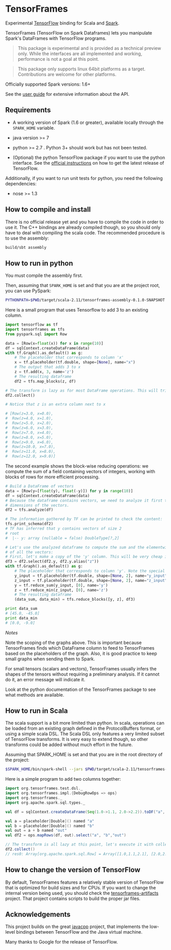 # TensorFrames

Experimental [TensorFlow](https://www.tensorflow.org/) binding for Scala and 
[Spark](http://spark.apache.org/).

TensorFrames (TensorFlow on Spark Dataframes) lets you manipulate Spark's DataFrames with TensorFlow programs.

> This package is experimental and is provided as a technical preview only. While the 
> interfaces are all implemented and working, performance is not a goal at this point.


> This package only supports linux 64bit platforms as a target. Contributions are welcome for other platforms.

Officially supported Spark versions: 1.6+

See the [user guide](https://github.com/tjhunter/tensorframes/wiki/TensorFrames-user-guide) for
 extensive information about the API.

## Requirements

 - A working version of Spark (1.6 or greater), available locally through the `SPARK_HOME` variable.

 - java version >= 7
 
 - python >= 2.7 . Python 3+ should work but has not been tested.
 
 - (Optional) the python TensorFlow package if you want to use the python interface. See the 
 [official instructions](https://www.tensorflow.org/versions/r0.7/get_started/os_setup.html#download-and-setup)
  on how to get the latest release of TensorFlow.

Additionally, if you want to run unit tests for python, you need the following dependencies:

 - nose >= 1.3 


## How to compile and install

There is no official release yet and you have to compile the code in order to use it.
 The C++ bindings are already compiled though, so you should only have to deal with compiling
 the scala code. The recommended procedure is to use the assembly:

```bash
build/sbt assembly
```

## How to run in python

You must compile the assembly first.

Then, assuming that `SPARK_HOME` is set and that you are at the project root, 
you can use PySpark:

```bash
PYTHONPATH=$PWD/target/scala-2.11/tensorframes-assembly-0.1.0-SNAPSHOT.jar IPYTHON=1 $SPARK_HOME/bin/pyspark --jars $PWD/target/scala-2.11/tensorframes-assembly-0.1.0-SNAPSHOT.jar
```

Here is a small program that uses Tensorflow to add 3 to an existing column.

```python
import tensorflow as tf
import tensorframes as tfs
from pyspark.sql import Row

data = [Row(x=float(x)) for x in range(10)]
df = sqlContext.createDataFrame(data)
with tf.Graph().as_default() as g:
    # The placeholder that corresponds to column 'x'
    x = tf.placeholder(tf.double, shape=[None], name="x")
    # The output that adds 3 to x
    z = tf.add(x, 3, name='z')
    # The resulting dataframe
    df2 = tfs.map_blocks(z, df)

# The transform is lazy as for most DataFrame operations. This will trigger it:
df2.collect()

# Notice that z is an extra column next to x

# [Row(z=3.0, x=0.0),
#  Row(z=4.0, x=1.0),
#  Row(z=5.0, x=2.0),
#  Row(z=6.0, x=3.0),
#  Row(z=7.0, x=4.0),
#  Row(z=8.0, x=5.0),
#  Row(z=9.0, x=6.0),
#  Row(z=10.0, x=7.0),
#  Row(z=11.0, x=8.0),
#  Row(z=12.0, x=9.0)]
```

The second example shows the block-wise reducing operations: we compute the sum of a field containing 
vectors of integers, working with blocks of rows for more efficient processing.

```python
# Build a DataFrame of vectors
data = [Row(y=[float(y), float(-y)]) for y in range(10)]
df = sqlContext.createDataFrame(data)
# Because the dataframe contains vectors, we need to analyze it first to find the
# dimensions of the vectors.
df2 = tfs.analyze(df)

# The information gathered by TF can be printed to check the content:
tfs.print_schema(df2)
# TF has inferred that y contains vectors of size 2
# root
#  |-- y: array (nullable = false) DoubleType[?,2]

# Let's use the analyzed dataframe to compute the sum and the elementwise minimum 
# of all the vectors:
# First, let's make a copy of the 'y' column. This will be very cheap in Spark 2.0+
df3 = df2.select(df2.y, df2.y.alias("z"))
with tf.Graph().as_default() as g:
    # The placeholder that corresponds to column 'y'. Note the special name:
    y_input = tf.placeholder(tf.double, shape=[None, 2], name="y_input")
    z_input = tf.placeholder(tf.double, shape=[None, 2], name="z_input")
    y = tf.reduce_sum(y_input, [0], name='y')
    z = tf.reduce_min(z_input, [0], name='z')
    # The resulting dataframe
    (data_sum, data_min) = tfs.reduce_blocks([y, z], df3)

print data_sum
# [45.0, -45.0]
print data_min
# [0.0, -9.0]
```

*Notes*

Note the scoping of the graphs above. This is important because TensorFrames finds which 
DataFrame column to feed to TensorFrames based on the placeholders of the graph. Also, it is 
 good practice to keep small graphs when sending them to Spark.
 
For small tensors (scalars and vectors), TensorFrames usually infers the shapes of the 
tensors without requiring a preliminary analysis. If it cannot do it, an error message will 
indicate it.

Look at the python documentation of the TensorFrames package to see what methods are available.


## How to run in Scala

The scala support is a bit more limited than python. In scala, operations can be loaded from 
 an existing graph defined in the ProtocolBuffers format, or using a simple scala DSL. The
 Scala DSL only features a very limited subset of TensorFlow transforms. It is very easy to extend
 though, so other transforms could be added without much effort in the future.

Assuming that SPARK_HOME is set and that you are in the root directory of the project:

```bash
$SPARK_HOME/bin/spark-shell --jars $PWD/target/scala-2.11/tensorframes-assembly-0.1.0-SNAPSHOT.jar
```

Here is a simple program to add two columns together:

```scala
import org.tensorframes.test.dsl._
import org.tensorframes.impl.{DebugRowOps => ops}
import org.tensorframes._
import org.apache.spark.sql.types._

val df = sqlContext.createDataFrame(Seq(1.0->1.1, 2.0->2.2)).toDF("a", "b")

val a = placeholder[Double]() named "a"
val b = placeholder[Double]() named "b"
val out = a + b named "out"
val df2 = ops.mapRows(df, out).select("a", "b","out")

// The transform is all lazy at this point, let's execute it with collect:
df2.collect()
// res0: Array[org.apache.spark.sql.Row] = Array([1.0,1.1,2.1], [2.0,2.2,4.2])   
```

## How to change the version of TensorFlow

By default, TensorFrames features a relatively stable version of TensorFlow that is optimized 
for build sizes and for CPUs. If you want to change the internal version being used, you should
check the [tensorframes-artifacts](https://github.com/tjhunter/tensorframes-artifacts) project. 
That project contains scripts to build the proper jar files. 

## Acknowledgements

This project builds on the great [javacpp](https://github.com/bytedeco/javacpp) project, that
 implements the low-level bindings between TensorFlow and the Java virtual machine.

Many thanks to Google for the release of TensorFlow.
